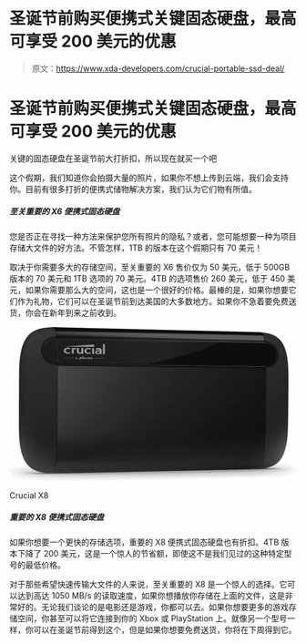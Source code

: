 # 圣诞节前购买便携式关键固态硬盘，最高可享受 200 美元的优惠

> 原文：<https://www.xda-developers.com/crucial-portable-ssd-deal/>

# 圣诞节前购买便携式关键固态硬盘，最高可享受 200 美元的优惠

关键的固态硬盘在圣诞节前大打折扣，所以现在就买一个吧

这个假期，我们知道你会拍摄大量的照片，如果你不想上传到云端，我们会支持你。目前有很多打折的便携式储物解决方案，我们认为它们物有所值。

##### 至关重要的 X6 便携式固态硬盘

您是否正在寻找一种方法来保护您所有照片的隐私？或者，您可能想要一种为项目存储大文件的好方法。不管怎样，1TB 的版本在这个假期只有 70 美元！

取决于你需要多大的存储空间，至关重要的 X6 售价仅为 50 美元，低于 500GB 版本的 70 美元和 1TB 选项的 70 美元。4TB 的选项售价 260 美元，低于 450 美元，如果你需要那么大的空间，这也是一个很好的价格。最棒的是，如果你想要它们作为礼物，它们可以在圣诞节前到达美国的大多数地方。如果你不急着要免费送货，你会在新年到来之前收到。

 <picture>![If you want extra storage without spending too much, the Crucial X8 is a fast and affordable SSD. The 1TB model can be had for a little over $100, and it can reach speeds up to 1.050MB/s, so it's still very fast.](img/6e7aab12ac6b2c5ab42d6b81b355f33a.png)</picture> 

Crucial X8

##### 重要的 X8 便携式固态硬盘

如果你想要一个更快的存储选项，重要的 X8 便携式固态硬盘也有折扣。4TB 版本下降了 200 美元，这是一个惊人的节省额，即使这不是我们见过的这种特定型号的最低价格。

对于那些希望快速传输大文件的人来说，至关重要的 X8 是一个惊人的选择。它可以达到高达 1050 MB/s 的读取速度，如果你想播放你存储在上面的文件，这是非常好的。无论我们谈论的是电影还是游戏，你都可以去。如果你想要更多的游戏存储空间，你甚至可以将它连接到你的 Xbox 或 PlayStation 上。就像另一个型号一样，你可以在圣诞节前得到这个，但是如果你想要免费送货，你将在下周得到它。
